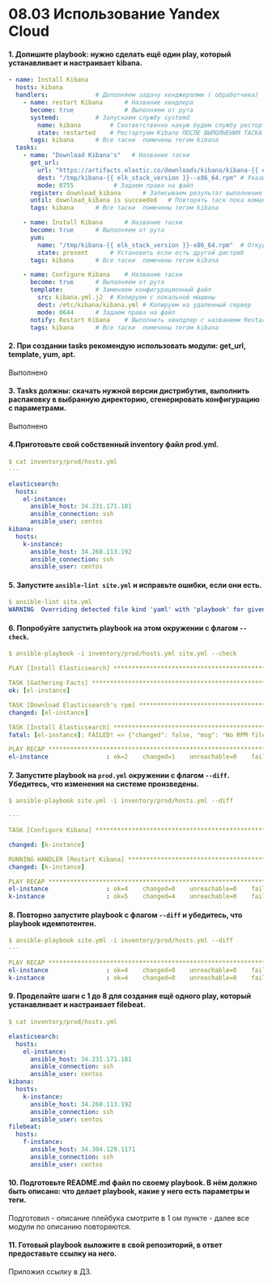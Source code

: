 # 08.03 Использование Yandex Cloud

#### 1. Допишите playbook: нужно сделать ещё один play, который устанавливает и настраивает kibana.
```yaml
- name: Install Kibana
  hosts: kibana
  handlers: 			# Дополняем задачу хенджералми ( обработчика)
    - name: restart Kibana      # Название хендлера
      become: true              # Выполняем от рута
      systemd:			# Запускаем службу systemd
        name: kibana		# Соответственно какую будем службу рестортавать ( кибана )
        state: restarted	# Рестартуем Kibane ПОСЛЕ ВЫПОЛНЕНИЯ ТАСКА
      tags: kibana		# Все таски  помечены тегом kibana
  tasks:
    - name: "Download Kibana's"   # Название таски
      get_url: 
        url: "https://artifacts.elastic.co/downloads/kibana/kibana-{{ elk_stack_version }}--x86_64.rpm" # Скачиваем артефакты
        dest: "/tmp/kibana-{{ elk_stack_version }}--x86_64.rpm" # Указываем в какую папку копируем на удаленном сервере
        mode: 0755			 # Задаем права на файл
      register: download_kibana		 # Записываем результат выполнение таски
      until: download_kibana is succeeded   # Повторять таск пока команда не выполнется успешно
      tags: kibana		# Все таски  помечены тегом kibana

    - name: Install Kibana      # Название таски
      become: true 		# Выполняем от рута
      yum:
        name: "/tmp/kibana-{{ elk_stack_version }}-x86_64.rpm"  # Откуда устанавливаем
        state: present 		# Установить если есть другой дистриб
      tags: kibana		# Все таски  помечены тегом kibana

    - name: Configure Kibana    # Название таски
      become: true		# Выполняем от рута
      template:			# Заменяем конфигурационный файл
        src: kibana.yml.j2	# Копируем с локальной машины
        dest: /etc/kibana/kibana.yml # Копируем на удаленный сервер
        mode: 0644		# Задаем права на файл
      notify: Restart Kibana    # Выполнить хенлдлер с названием Restart Kibana
      tags: kibana		# Все таски  помечены тегом kibana
```
#### 2. При создании tasks рекомендую использовать модули: get_url, template, yum, apt.
Выполнено

#### 3. Tasks должны: скачать нужной версии дистрибутив, выполнить распаковку в выбранную директорию, сгенерировать конфигурацию с параметрами.
Выполнено

#### 4.Приготовьте свой собственный inventory файл prod.yml.

```yaml
$ cat inventory/prod/hosts.yml
---

elasticsearch:
  hosts:
    el-instance:
      ansible_host: 34.231.171.181
      ansible_connection: ssh
      ansible_user: centos
kibana:
  hosts:
    k-instance:
      ansible_host: 34.268.113.192
      ansible_connection: ssh
      ansible_user: centos
```   
#### 5. Запустите `ansible-lint site.yml` и исправьте ошибки, если они есть.
```yaml
$ ansible-lint site.yml
WARNING  Overriding detected file kind 'yaml' with 'playbook' for given positional argument: site.yml
```

#### 6. Попробуйте запустить playbook на этом окружении с флагом `--check`.

```yaml
$ ansible-playbook -i inventory/prod/hosts.yml site.yml --check

PLAY [Install Elasticsearch] ********************************************************************************************************

TASK [Gathering Facts] **************************************************************************************************************
ok: [el-instance]

TASK [Download Elasticsearch's rpm] *************************************************************************************************
changed: [el-instance]

TASK [Install Elasticsearch] ********************************************************************************************************
fatal: [el-instance]: FAILED! => {"changed": false, "msg": "No RPM file matching '/tmp/elasticsearch-7.15.2-x86_64.rpm' found on system", "rc": 127, "results": ["No RPM file matching '/tmp/elasticsearch-7.15.2-x86_64.rpm' found on system"]}

PLAY RECAP **************************************************************************************************************************
el-instance                : ok=2    changed=1    unreachable=0    failed=1    skipped=0    rescued=0    ignored=0
```

#### 7. Запустите playbook на `prod.yml` окружении с флагом `--diff`. Убедитесь, что изменения на системе произведены.

```yaml
$ ansible-playbook site.yml -i inventory/prod/hosts.yml --diff

---

TASK [Configure Kibana] ***********************************************************************************************************

changed: [k-instance]

RUNNING HANDLER [Restart Kibana] **************************************************************************************************
changed: [k-instance]

PLAY RECAP ************************************************************************************************************************
el-instance                : ok=4    changed=0    unreachable=0    failed=0    skipped=0    rescued=0    ignored=0
k-instance                 : ok=5    changed=4    unreachable=0    failed=0    skipped=0    rescued=0    ignored=0
```

#### 8. Повторно запустите playbook с флагом `--diff` и убедитесь, что playbook идемпотентен.

```yaml
$ ansible-playbook site.yml -i inventory/prod/hosts.yml --diff
---

PLAY RECAP ************************************************************************************************************************
el-instance                : ok=4    changed=0    unreachable=0    failed=0    skipped=0    rescued=0    ignored=0
k-instance                 : ok=4    changed=0    unreachable=0    failed=0    skipped=0    rescued=0    ignored=0
```

#### 9. Проделайте шаги с 1 до 8 для создания ещё одного play, который устанавливает и настраивает filebeat.

```yaml
$ cat inventory/prod/hosts.yml

elasticsearch:
  hosts:
    el-instance:
      ansible_host: 34.231.171.181
      ansible_connection: ssh
      ansible_user: centos
kibana:
  hosts:
    k-instance:
      ansible_host: 34.268.113.192
      ansible_connection: ssh
      ansible_user: centos
filebeat:
  hosts:
    f-instance:
      ansible_host: 34.304.129.1171
      ansible_connection: ssh
      ansible_user: centos
```

#### 10. Подготовьте README.md файл по своему playbook. В нём должно быть описано: что делает playbook, какие у него есть параметры и теги.
Подготовил - описание плейбука смотрите в 1 ом пункте - далее все модули по описанию повторяются.

#### 11. Готовый playbook выложите в свой репозиторий, в ответ предоставьте ссылку на него.
Приложил ссылку в ДЗ.


